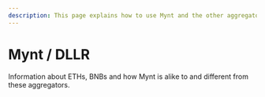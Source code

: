 ```yaml
---
description: This page explains how to use Mynt and the other aggregators.
---
```


# Mynt / DLLR

Information about ETHs, BNBs and how Mynt is alike to and different from these aggregators.
